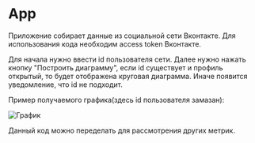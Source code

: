 # App
Приложение собирает данные из социальной сети Вконтакте.
Для использования кода необходим access token Вконтакте.

Для начала нужно ввести id пользователя сети. Далее нужно нажать кнопку "Построить диаграмму", если id существует и профиль открытый, то будет отображена круговая диаграмма. Иначе появится уведомление, что id не подходит.

Пример получаемого графика(здесь id пользователя замазан):

![График](https://github.com/GaraninaAnastasia/Model/blob/main/img%20for%20git/%D0%93%D1%80%D0%B0%D1%84%D0%B8%D0%BA_%D0%B2%D0%BA.jpg)

Данный код можно переделать для рассмотрения других метрик.
